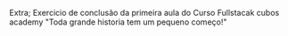 Extra;
Exercicio de conclusão da primeira aula do Curso Fullstacak cubos academy
"Toda grande historia tem um pequeno começo!"
